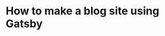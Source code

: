 # How to make a blog site using Gatsby
 <object data="https://www.youtube.com/embed/8uWjGpqFlOs"
   width="560" height="315"></object>
